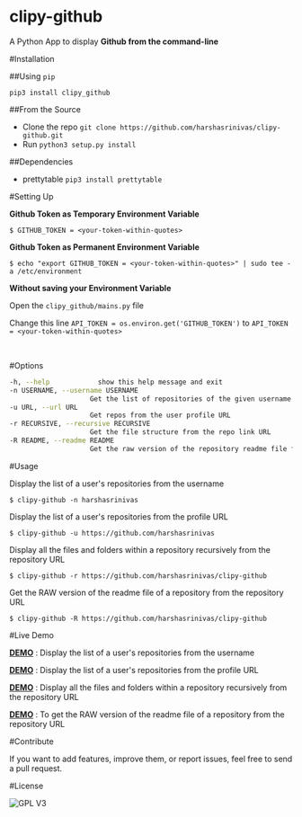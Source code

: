 clipy-github
============

A Python App to display **Github from the command-line**


#Installation

##Using `pip`

`pip3 install clipy_github`

##From the Source

* Clone the repo `git clone https://github.com/harshasrinivas/clipy-github.git`
* Run `python3 setup.py install`

##Dependencies

* prettytable `pip3 install prettytable`


#Setting Up

**Github Token as Temporary Environment Variable**

`$ GITHUB_TOKEN = <your-token-within-quotes>`

**Github Token as Permanent Environment Variable**

`$ echo "export GITHUB_TOKEN = <your-token-within-quotes>" | sudo tee -a /etc/environment`

**Without saving your Environment Variable**

Open the `clipy_github/mains.py` file

Change this line `API_TOKEN = os.environ.get('GITHUB_TOKEN')` to `API_TOKEN = <your-token-within-quotes> `

<br>

#Options

```sh
-h, --help            show this help message and exit
-n USERNAME, --username USERNAME
                    Get the list of repositories of the given username
-u URL, --url URL 
                    Get repos from the user profile URL
-r RECURSIVE, --recursive RECURSIVE
                    Get the file structure from the repo link URL
-R README, --readme README
                    Get the raw version of the repository readme file from repo link URL
```



#Usage

Display the list of a user's repositories from the username

`$ clipy-github -n harshasrinivas`

Display the list of a user's repositories from the profile URL

`$ clipy-github -u https://github.com/harshasrinivas`

Display all the files and folders within a repository recursively from the repository URL

`$ clipy-github -r https://github.com/harshasrinivas/clipy-github`

Get the RAW version of the readme file of a repository from the repository URL

`$ clipy-github -R https://github.com/harshasrinivas/clipy-github`


#Live Demo

[**DEMO**](http://showterm.io/b44508af0572c8cce18dc#fast) : Display the list of a user's repositories from the username

[**DEMO**](http://showterm.io/39c400c208730baa33391#fast) : Display the list of a user's repositories from the profile URL

[**DEMO**](http://showterm.io/a873e7aaa4edb6c62299a#fast) : Display all the files and folders within a repository recursively from the repository URL

[**DEMO**](http://showterm.io/aac652b7ad65d87a0b621#fast) : To get the RAW version of the readme file of a repository from the repository URL


#Contribute

If you want to add features, improve them, or report issues, feel free to send a pull request.


#License

![GPL V3](https://raw.githubusercontent.com/harshasrinivas/clipy-github/master/images/gpl.png)
